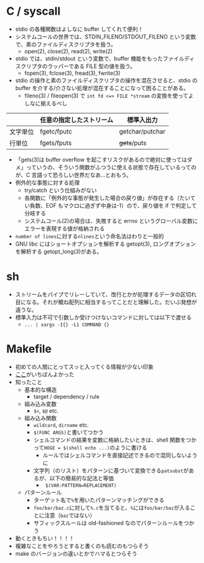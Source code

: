# C / syscall

- stdio の各種関数はよしなに buffer してくれて便利！
- システムコールの世界では、STDIN_FILENO/STDOUT_FILENO という変数で、素のファイルディスクリプタを扱う。
  - open(2), close(2), read(2), write(2)
- stdio では、stdin/stdout という変数で、buffer 機能をもったファイルディスクリプタのラッパーである FILE 型の値を扱う。
  - fopen(3), fclose(3), fread(3), fwrite(3)
- stdio の操作と素のファイルディスクリプタの操作を混在させると、stdio の buffer を介する/介さない処理が混在することになって困ることがある。
  - fileno(3) / fileopen(3) で `int fd <=> FILE *stream` の変換を使ってよしなに揃えるべし

|          | 任意の指定したストリーム | 標準入出力      |
| -------- | ------------------------ | --------------- |
| 文字単位 | fgetc/fputc              | getchar/putchar |
| 行単位   | fgets/fputs              | ~~gets~~/puts   |

- 「gets(3)は buffer overflow を起こすリスクがあるので絶対に使ってはダメ」っていうの、そういう関数がふつうに使える状態で存在しているってのが、C 言語って恐ろしい世界だなあ...とおもう。
- 例外的な事態に対する処理
  - try/catch という仕組みがない
  - 各関数に「例外的な事態が発生した場合の戻り値」が存在する（たいてい負数、EOF もマクロに過ぎず中身は-1）ので、戻り値を if で判定して分岐する
  - システムコール(2)の場合は、失敗すると errno というグローバル変数にエラーを表現する値が格納される
- `number of lines`に対する`nlines`という命名法はわりと一般的
- GNU libc にはショートオプションを解析する getopt(3), ロングオプションを解析する getopt_long(3)がある。

# sh

- ストリームをパイプでリレーしていて、改行とかが処理するデータの区切れ目になる。それが概ね配列に相当するってことだと理解した。だいぶ発想が違うな。
- 標準入力は不可で引数しか受けつけないコマンドに対しては以下で渡せる
  - `... | xargs -I{} -L1 COMMAND {}`

# Makefile

- 初めての人間にとってスッと入ってくる情報が少ない印象
- [ここ](http://quruli.ivory.ne.jp/document/make_3.79.1/make-jp_toc.html#SEC_Contents)がいちばんよかった
- 知ったこと
  - 基本的な構造
    - target / dependency / rule
  - 組み込み変数
    - `$<`, `$@` etc.
  - 組み込み関数
    - `wildcard`, `dirname` etc.
    - `$(FUNC ARGS)`と書いてつかう
    - シェルコマンドの結果を変数に格納したいときは、shell 関数をつかって`HOGE = $(shell echo ...)`のように書ける
      - ルールではシェルコマンドを直接記述できるので混同しないように
    - 文字列（のリスト）をパターンに基づいて変換できる`patsubst`があるが、以下の簡易的な記法と等価
      - ` $(VAR:PATTERN=REPLACEMENT)`
  - パターンルール
    - ターゲット名で`%`を用いたパターンマッチングができる
    - `foo/bar/baz.c`に対して`%.c`を当てると、`%`には`foo/bar/baz`が入ることに注意（`baz`ではない）
    - サフィックスルールは old-fashioned なのでパターンルールをつかう
- 動くときもちい！！！！
- 複雑なことをやろうとすると書くのも読むのもつらそう
- make のバージョンの違いとかでハマるとつらそう
